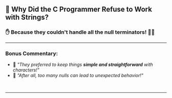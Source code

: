 ## 🤔 **Why Did the C Programmer Refuse to Work with Strings?**

### ✋ Because they couldn't handle all the **null terminators**! 🚫📝

---

### **Bonus Commentary**:

- 📌 *"They preferred to keep things **simple and straightforward** with characters!"*  
- 📌 *"After all, too many nulls can lead to unexpected behavior!"*


<br>

---

<br>
